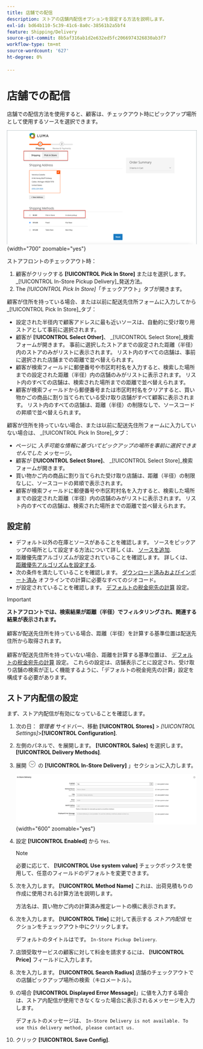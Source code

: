 ```yaml
---
title: 店舗での配信
description: ストアの店舗内配信オプションを設定する方法を説明します。
exl-id: bd64b110-5c39-41c6-8a0c-38561b2a5bf4
feature: Shipping/Delivery
source-git-commit: 8b5af316ab1d2e632ed5fc2066974326830ab3f7
workflow-type: tm+mt
source-wordcount: '627'
ht-degree: 0%

---
```


# 店舗での配信

店舗での配信方法を使用すると、顧客は、チェックアウト時にピックアップ場所として使用するソースを選択できます。

![チェックアウト時の店舗内配信方法](./assets/luma-in-store-example.png){width="700" zoomable="yes"}

ストアフロントのチェックアウト時：

1. 顧客がクリックする **[!UICONTROL Pick In Store]** またはを選択します。 _[!UICONTROL In-Store Pickup Delivery]_発送方法。
1. The _[!UICONTROL Pick In Store]_「チェックアウト」タブが開きます。

顧客が住所を持っている場合、または以前に配送先住所フォームに入力してから _[!UICONTROL Pick In Store]_タブ：

- 設定された半径内で顧客アドレスに最も近いソースは、自動的に受け取り用ストアとして事前に選択されます。
- 顧客が **[!UICONTROL Select Other]**、 _[!UICONTROL Select Store]_検索フォームが開きます。 事前に選択したストアまでの設定された距離（半径）内のストアのみがリストに表示されます。 リスト内のすべての店舗は、事前に選択された店舗までの距離で並べ替えられます。
- 顧客が検索フィールドに郵便番号や市区町村名を入力すると、検索した場所までの設定された距離（半径）内の店舗のみがリストに表示されます。 リスト内のすべての店舗は、検索された場所までの距離で並べ替えられます。
- 顧客が検索フィールドから郵便番号または市区町村名をクリアすると、買い物かごの商品に割り当てられている受け取り店舗がすべて顧客に表示されます。 リスト内のすべての店舗は、距離（半径）の制限なしで、ソースコードの昇順で並べ替えられます。

顧客が住所を持っていない場合、または以前に配送先住所フォームに入力していない場合は、 _[!UICONTROL Pick In Store]_タブ：

- ページに _入手可能な情報に基づいてピックアップの場所を事前に選択できませんでした_ メッセージ。
- 顧客が **[!UICONTROL Select Store]**、 _[!UICONTROL Select Store]_検索フォームが開きます。
- 買い物かご内の商品に割り当てられた受け取り店舗は、距離（半径）の制限なしに、ソースコードの昇順で表示されます。
- 顧客が検索フィールドに郵便番号や市区町村名を入力すると、検索した場所までの設定された距離（半径）内の店舗のみがリストに表示されます。 リスト内のすべての店舗は、検索された場所までの距離で並べ替えられます。

## 設定前

- デフォルト以外の在庫とソースがあることを確認します。 ソースをピックアップの場所として設定する方法について詳しくは、 [ソースを追加](../inventory-management/sources-add.md).
- 距離優先度アルゴリズムが設定されていることを確認します。 詳しくは、 [距離優先アルゴリズムを設定する](../inventory-management/distance-priority-algorithm.md).
- 次の条件を満たしていることを確認します。 [ダウンロード済みおよびインポート済み](../inventory-management/cli.md#import-geocodes) オフラインでの計算に必要なすべてのジオコード。
- が設定されていることを確認します。 [デフォルトの税金宛先の計算](../configuration-reference/sales/tax.md#default-tax-destination-calculation) 設定。

>[!IMPORTANT]
>
>**ストアフロントでは、検索結果が距離（半径）でフィルタリングされ、関連する結果が表示されます。**<br><br>
>顧客が配送先住所を持っている場合、距離（半径）を計算する基準位置は配送先住所から取得されます。<br><br>
>顧客が配送先住所を持っていない場合、距離を計算する基準位置は、 [デフォルトの税金宛先の計算](../configuration-reference/sales/tax.md#default-tax-destination-calculation) 設定。 これらの設定は、店舗表示ごとに設定され、受け取り店舗の検索が正しく機能するように、「デフォルトの税金宛先の計算」設定を構成する必要があります。

## ストア内配信の設定

まず、ストア内配信が有効になっていることを確認します。

1. 次の日： _管理者_ サイドバー、移動 **[!UICONTROL Stores]** > _[!UICONTROL Settings]_>**[!UICONTROL Configuration]**.

1. 左側のパネルで、を展開します。 **[!UICONTROL Sales]** を選択します。 **[!UICONTROL Delivery Methods]**.

1. 展開 ![拡張セレクター](../assets/icon-display-expand.png) の **[!UICONTROL In-Store Delivery]** 」セクションに入力します。

   ![店内配信](../configuration-reference/sales/assets/delivery-methods-in-store-delivery.png){width="600" zoomable="yes"}

1. 設定 **[!UICONTROL Enabled]** から `Yes`.

   >[!NOTE]
   >
   >必要に応じて、 **[!UICONTROL Use system value]** チェックボックスを使用して、任意のフィールドのデフォルトを変更できます。

1. 次を入力します。 **[!UICONTROL Method Name]** これは、出荷見積もりの作成に使用される計算方法を説明します。

   方法名は、買い物かご内の計算済み推定レートの横に表示されます。

1. 次を入力します。 **[!UICONTROL Title]** に対して表示する _ストア内配信_ セクションをチェックアウト中にクリックします。

   デフォルトのタイトルはです。 `In-Store Pickup Delivery`.

1. 店頭受取サービスの顧客に対して料金を請求するには、 **[!UICONTROL Price]** フィールドに入力します。

1. 次を入力します。 **[!UICONTROL Search Radius]** 店舗のチェックアウトでの店舗ピックアップ場所の検索（キロメートル）。

1. の場合 **[!UICONTROL Displayed Error Message]**」に値を入力する場合は、ストア内配信が使用できなくなった場合に表示されるメッセージを入力します。

   デフォルトのメッセージは、 `In-Store Delivery is not available. To use this delivery method, please contact us.`

1. クリック **[!UICONTROL Save Config]**.
